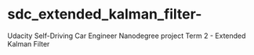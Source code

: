 # sdc_extended_kalman_filter-
Udacity Self-Driving Car Engineer Nanodegree project Term 2 - Extended Kalman Filter 
